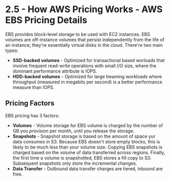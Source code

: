 # 2.5 - How AWS Pricing Works - AWS EBS Pricing Details

EBS provides block-level storage to be used with EC2 instances. EBS volumes are off-instance volumes that persist independently from the life of an instance; they're essentially virtual disks in the cloud. There're two main types:
* **SSD-backed volumes** - Optimized for transactional based worloads that involve frequent read-write operations with small I/O size, where the dominant performance attribute is IOPS.
* **HDD-backed volumes** - Optimized for large treaming workloads where throughput (measured in megabits per second) is a better performance measure than IOPS.

## Pricing Factors

EBS pricing has 3 factors:
* **Volumes** - Volume storage for EBS volume is charged by the number of GB you *provision* per month, until you release the storage.
* **Snapshots** - Snapshot storage is based on the amount of space yur data consumes in S3. Because EBS doesn't store empty blocks, this is likely to be much less than your volume size. Copying EBS snapshots is charged based on the volume of data transferred across regions. Finally, the first time a volume is snapshotted, EBS stores a fill copy to S3. Subsequent snapshots only store the incremental changes.
* **Data Transfer** - Outbound data transfer charges are tiered, inbound are free.